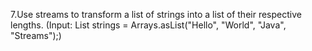 7.Use streams to transform a list of strings into a list of their respective lengths. (Input: List<String> strings =
Arrays.asList("Hello", "World", "Java", "Streams");)